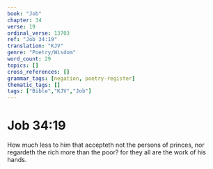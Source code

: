 ```yaml
---
book: "Job"
chapter: 34
verse: 19
ordinal_verse: 13703
ref: "Job 34:19"
translation: "KJV"
genre: "Poetry/Wisdom"
word_count: 29
topics: []
cross_references: []
grammar_tags: [negation, poetry-register]
thematic_tags: []
tags: ["Bible","KJV","Job"]
---
```


# Job 34:19

How much less to him that accepteth not the persons of princes, nor regardeth the rich more than the poor? for they all are the work of his hands.
